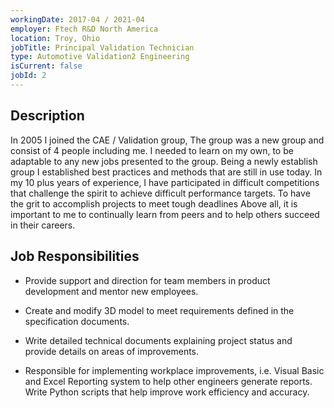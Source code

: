 ```yaml
---
workingDate: 2017-04 / 2021-04
employer: Ftech R&D North America
location: Troy, Ohio
jobTitle: Principal Validation Technician
type: Automotive Validation2 Engineering
isCurrent: false
jobId: 2
---
```


## Description

In 2005 I joined the CAE / Validation group, The group was a new group and consist of 4 people including me. I needed to learn on my own, to be adaptable to any new jobs presented to the group. Being a newly establish group I established best practices and methods that are still in use today. In my 10 plus years of experience, I have participated in difficult competitions that challenge the spirit to achieve difficult performance targets. To have the grit to accomplish projects to meet tough deadlines Above all, it is important to me to continually learn from peers and to help others succeed in their careers.

## Job Responsibilities

- Provide support and direction for team members in product development and mentor new employees.
- Create and modify 3D model to meet requirements defined in the specification documents.
- Write detailed technical documents explaining project status and provide details on areas of improvements.

- Responsible for implementing workplace improvements, i.e. Visual Basic and Excel Reporting system to help other engineers generate reports. Write Python scripts that help improve work efficiency and accuracy.
